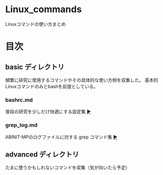 # Linux_commands
Linuxコマンドの使い方まとめ

# 目次
## basic ディレクトリ
頻繁に研究に使用するコマンドやその具体的な使い方例を収集した。
基本的Linuxコマンドのみとbashを前提としている。

### bashrc.md
普段の研究を少しだけ快適にする設定集 [:arrow_forward:](basic/bashrc.md)

### grep_log.md
ABINIT-MPのログファイルに対する grep コマンド集 [:arrow_forward:](basic/.md)


## advanced ディレクトリ
たまに使うかもしれないコマンドを収集（気が向いたら予定）
